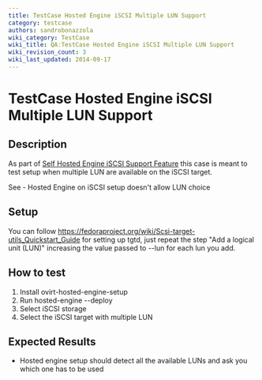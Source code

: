 ```yaml
---
title: TestCase Hosted Engine iSCSI Multiple LUN Support
category: testcase
authors: sandrobonazzola
wiki_category: TestCase
wiki_title: QA:TestCase Hosted Engine iSCSI Multiple LUN Support
wiki_revision_count: 3
wiki_last_updated: 2014-09-17
---
```


# TestCase Hosted Engine iSCSI Multiple LUN Support

## Description

As part of [Self Hosted Engine iSCSI Support Feature](/develop/release-management/features/engine/self-hosted-engine-iscsi-support/) this case is meant to test setup when multiple LUN are available on the iSCSI target.

See  - Hosted Engine on iSCSI setup doesn't allow LUN choice

## Setup

You can follow <https://fedoraproject.org/wiki/Scsi-target-utils_Quickstart_Guide> for setting up tgtd, just repeat the step "Add a logical unit (LUN)" increasing the value passed to --lun for each lun you add.

## How to test

1.  Install ovirt-hosted-engine-setup
2.  Run hosted-engine --deploy
3.  Select iSCSI storage
4.  Select the iSCSI target with multiple LUN

## Expected Results

*   Hosted engine setup should detect all the available LUNs and ask you which one has to be used

